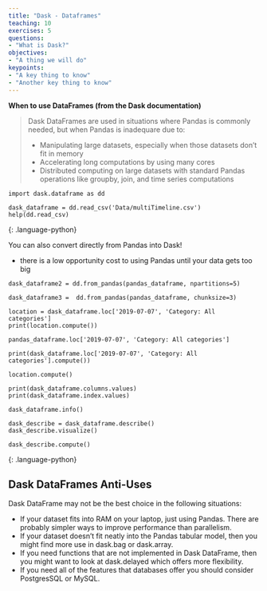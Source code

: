 ```yaml
---
title: "Dask - Dataframes"
teaching: 10
exercises: 5
questions:
- "What is Dask?"
objectives:
- "A thing we will do"
keypoints:
- "A key thing to know"
- "Another key thing to know"
---
```


**When to use DataFrames (from the Dask documentation)**
> Dask DataFrames are used in situations where Pandas is commonly needed, but when Pandas is inadequare due to:
> 
> * Manipulating large datasets, especially when those datasets don’t fit in memory
> * Accelerating long computations by using many cores
> * Distributed computing on large datasets with standard Pandas operations like groupby, join, and time series computations

~~~
import dask.dataframe as dd

dask_dataframe = dd.read_csv('Data/multiTimeline.csv')
help(dd.read_csv)
~~~
{: .language-python}

You can also convert directly from Pandas into Dask!
* there is a low opportunity cost to using Pandas until your data gets too big

~~~
dask_dataframe2 = dd.from_pandas(pandas_dataframe, npartitions=5)

dask_dataframe3 =  dd.from_pandas(pandas_dataframe, chunksize=3)

location = dask_dataframe.loc['2019-07-07', 'Category: All categories']
print(location.compute())

pandas_dataframe.loc['2019-07-07', 'Category: All categories']

print(dask_dataframe.loc['2019-07-07', 'Category: All categories'].compute())

location.compute()

print(dask_dataframe.columns.values)
print(dask_dataframe.index.values)

dask_dataframe.info()

dask_describe = dask_dataframe.describe()
dask_describe.visualize()

dask_describe.compute()
~~~
{: .language-python}

## Dask DataFrames Anti-Uses

Dask DataFrame may not be the best choice in the following situations:

* If your dataset fits into RAM on your laptop, just using Pandas. There are probably simpler ways to improve performance than  parallelism.
* If your dataset doesn’t fit neatly into the Pandas tabular model, then you might find more use in dask.bag or dask.array.
* If you need functions that are not implemented in Dask DataFrame, then you might want to look at dask.delayed which offers more flexibility.
* If you need all of the features that databases offer you should consider PostgresSQL or MySQL.